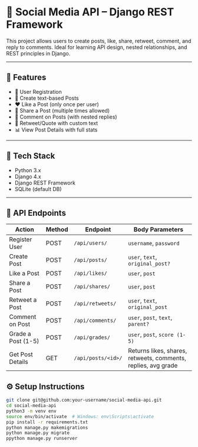 # 🧵 Social Media API – Django REST Framework

This project allows users to create posts, like, share, retweet, comment, and reply to comments. Ideal for learning API design, nested relationships, and REST principles in Django.

---

## 📌 Features

- 🔐 User Registration
- 📝 Create text-based Posts
- ❤️ Like a Post (only once per user)
- 🔁 Share a Post (multiple times allowed)
- 💬 Comment on Posts (with nested replies)
- 🔄 Retweet/Quote with custom text
- 📊 View Post Details with full stats

---

## 🚀 Tech Stack

- Python 3.x
- Django 4.x
- Django REST Framework
- SQLite (default DB)

---
## 🧪 API Endpoints
| Action             | Method | Endpoint           | Body Parameters                                               |
| ------------------ | ------ | ------------------ | ------------------------------------------------------------- |
| Register User      | POST   | `/api/users/`      | `username`, `password`                                        |
| Create Post        | POST   | `/api/posts/`      | `user`, `text`, `original_post?`                              |
| Like a Post        | POST   | `/api/likes/`      | `user`, `post`                                                |
| Share a Post       | POST   | `/api/shares/`     | `user`, `post`                                                |
| Retweet a Post     | POST   | `/api/retweets/`   | `user`, `text`, `original_post`                               |
| Comment on Post    | POST   | `/api/comments/`   | `user`, `post`, `text`, `parent?`                             |
| Grade a Post (1-5) | POST   | `/api/grades/`     | `user`, `post`, `score (1-5)`                                 |
| Get Post Details   | GET    | `/api/posts/<id>/` | Returns likes, shares, retweets, comments, replies, avg grade |

## ⚙️ Setup Instructions


```bash
git clone git@github.com:your-username/social-media-api.git
cd social-media-api
python3 -m venv env
source env/bin/activate  # Windows: env\Scripts\activate
pip install -r requirements.txt
python manage.py makemigrations
python manage.py migrate
ppython manage.py runserver

